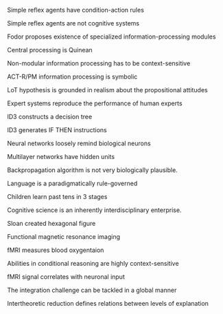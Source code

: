 Simple reflex agents have condition-action rules

Simple reflex agents are not cognitive systems

Fodor proposes existence of specialized information-processing modules

Central processing is Quinean

Non-modular information processing has to be context-sensitive

ACT-R/PM information processing is symbolic

LoT hypothesis is grounded in realism about the propositional attitudes

Expert systems reproduce the performance of human experts

ID3 constructs a decision tree

ID3 generates IF THEN instructions

Neural networks loosely remind biological neurons

Multilayer networks have hidden units

Backpropagation algorithm is not very biologically plausible.

Language is a paradigmatically rule-governed

Children learn past tens in 3 stages 

Cognitive science is an inherently interdisciplinary enterprise.

Sloan created hexagonal figure 

 Functional magnetic resonance imaging

fMRI measures blood oxygentaion

Abilities in conditional reasoning are highly context-sensitive

fMRI signal correlates with neuronal input 

The integration challenge can be tackled in a global manner

Intertheoretic reduction defines relations between levels of explanation 